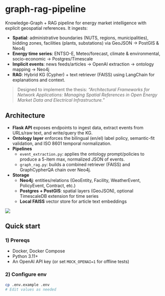 # graph-rag-pipeline

Knowledge-Graph + RAG pipeline for energy market intelligence with explicit geospatial references. It ingests:

- **Spatial**: administrative boundaries (NUTS, regions, municipalities), bidding zones, facilities (plants, substations) via GeoJSON → PostGIS & Neo4j
- **Energy time series**: ENTSO-E, Meteo/forecast, climate & environmental, socio-economic → Postgres/Timescale
- **Implicit events**: news feeds/articles → OpenAI extraction → ontology mapping → Neo4j
- **RAG**: Hybrid KG (Cypher) + text retriever (FAISS) using LangChain for explanations and context.

> Designed to implement the thesis: _“Architectural Frameworks for Network Applications: Managing Spatial References in Open Energy Market Data and Electrical Infrastructure.”_

## Architecture

- **Flask API** exposes endpoints to ingest data, extract events from URLs/raw text, and write/query the KG.
- **Ontology layer** enforces the bilingual (en/el) label policy, semantic-fit validation, and ISO 8601 temporal normalization.
- **Pipelines**
  - `event_extraction.py`: applies the ontology prompt/policies to produce a 5-item max, normalized JSON of events.
  - `graph_rag.py`: builds a combined retriever (FAISS) and GraphCypherQA chain over Neo4j.
- **Storage**
  - **Neo4j**: entities/relations (GeoEntity, Facility, WeatherEvent, PolicyEvent, Contract, etc.)
  - **Postgres + PostGIS**: spatial layers (GeoJSON), optional TimescaleDB extension for time series
  - **Local FAISS** vector store for article text embeddings

![](docs/architecture.png) <!-- (optional: attach later) -->

## Quick start

### 1) Prereqs

- Docker, Docker Compose
- Python 3.11+
- An OpenAI API key (or set `MOCK_OPENAI=1` for offline tests)

### 2) Configure env

```bash
cp .env.example .env
# Edit values as needed
